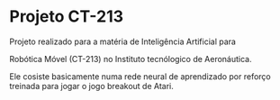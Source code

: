 # Projeto CT-213

Projeto realizado para a matéria de Inteligência Artificial para

Robótica Móvel (CT-213) no Instituto tecnólogico de Aeronáutica.

Ele cosiste basicamente numa rede neural de aprendizado por reforço treinada para jogar o jogo breakout de Atari. 